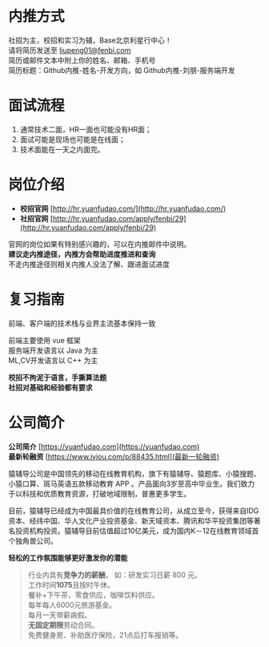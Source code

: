 ﻿# 内推方式    
    
社招为主，校招和实习为辅，Base北京利星行中心！        
请将简历发送至 liupeng01@fenbi.com    
简历或邮件文本中附上你的姓名、邮箱、手机号    
简历标题：Github内推-姓名-开发方向，如 Github内推-刘朋-服务端开发    
    
# 面试流程    
    
1. 通常技术二面，HR一面也可能没有HR面；    
2. 面试可能是现场也可能是在线面；    
3. 技术面能在一天之内面完。    
    
# 岗位介绍    
    
* **校招官网**   [http://hr.yuanfudao.com/](http://hr.yuanfudao.com/)
* **社招官网**   [http://hr.yuanfudao.com/apply/fenbi/29](http://hr.yuanfudao.com/apply/fenbi/29)
    
官网的岗位如果有特别感兴趣的，可以在内推邮件中说明。    
**建议走内推途径，内推方会帮助进度推进和查询**    
不走内推途径则相关内推人没法了解、跟进面试进度    
    
# 复习指南    
    
前端、客户端的技术栈与业界主流基本保持一致     

前端主要使用 vue 框架      
服务端开发语言以 Java 为主      
ML,CV开发语言以 C++ 为主     

**校招不拘泥于语言，手撕算法题**    
**社招对基础和经验都有要求**      
    
# 公司简介    
    
**公司简介**  [https://yuanfudao.com](https://yuanfudao.com)    
**最新轮融资** [https://www.iyiou.com/p/88435.html](最新一轮融资)
    
猿辅导公司是中国领先的移动在线教育机构，旗下有猿辅导、猿题库、小猿搜题、小猿口算、斑马英语五款移动教育 APP 。产品面向3岁至高中毕业生。我们致力于以科技和优质教育资源，打破地域限制，普惠更多学生。

目前，猿辅导已经成为中国最具价值的在线教育公司，从成立至今，获得来自IDG资本、经纬中国、华⼈文化产业投资基⾦、新天域资本、腾讯和华平投资集团等著名投资机构投资。猿辅导目前估值超过10亿美元，成为国内K－12在线教育领域首个独角兽公司。    
    
**轻松的工作氛围能够更好激发你的潜能**    

> 行业内具有**竞争力的薪酬**， 如：研发实习日薪 800 元。    
> 工作时间**1075**且按时午休。    
> 餐补+下午茶，零食供应，咖啡饮料供应。    
> 每年每人6000元旅游基金。    
> 每月一天带薪病假。    
> **无固定期限**劳动合同。       
> 免费健身房、补助医疗保险，21点后打车报销等。       

